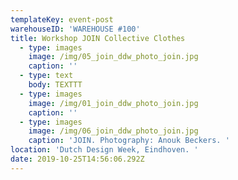 ```yaml
---
templateKey: event-post
warehouseID: 'WAREHOUSE #100'
title: Workshop JOIN Collective Clothes
  - type: images
    image: /img/05_join_ddw_photo_join.jpg
    caption: ''
  - type: text
    body: TEXTTT
  - type: images
    image: /img/01_join_ddw_photo_join.jpg
    caption: ''
  - type: images
    image: /img/06_join_ddw_photo_join.jpg
    caption: 'JOIN. Photography: Anouk Beckers. '
location: 'Dutch Design Week, Eindhoven. '
date: 2019-10-25T14:56:06.292Z
---
```


